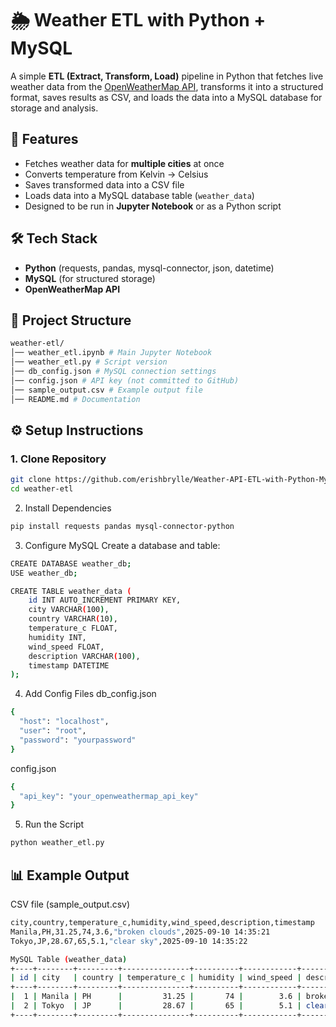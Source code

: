 # 🌦 Weather ETL with Python + MySQL

A simple **ETL (Extract, Transform, Load)** pipeline in Python that fetches live weather data from the [OpenWeatherMap API](https://openweathermap.org/), transforms it into a structured format, saves results as CSV, and loads the data into a MySQL database for storage and analysis.

## 📌 Features
- Fetches weather data for **multiple cities** at once
- Converts temperature from Kelvin → Celsius
- Saves transformed data into a CSV file
- Loads data into a MySQL database table (`weather_data`)
- Designed to be run in **Jupyter Notebook** or as a Python script

## 🛠 Tech Stack
- **Python** (requests, pandas, mysql-connector, json, datetime)
- **MySQL** (for structured storage)
- **OpenWeatherMap API**

## 📂 Project Structure
```bash
weather-etl/
│── weather_etl.ipynb # Main Jupyter Notebook
│── weather_etl.py # Script version
│── db_config.json # MySQL connection settings
│── config.json # API key (not committed to GitHub)
│── sample_output.csv # Example output file
│── README.md # Documentation
```

## ⚙️ Setup Instructions

### 1. Clone Repository
```bash
git clone https://github.com/erishbrylle/Weather-API-ETL-with-Python-MySQL
cd weather-etl
```

2. Install Dependencies
```bash
pip install requests pandas mysql-connector-python
```

3. Configure MySQL
Create a database and table:
```bash
CREATE DATABASE weather_db;
USE weather_db;

CREATE TABLE weather_data (
    id INT AUTO_INCREMENT PRIMARY KEY,
    city VARCHAR(100),
    country VARCHAR(10),
    temperature_c FLOAT,
    humidity INT,
    wind_speed FLOAT,
    description VARCHAR(100),
    timestamp DATETIME
);
```
4. Add Config Files
db_config.json
```bash
{
  "host": "localhost",
  "user": "root",
  "password": "yourpassword"
}
```
config.json
```bash
{
  "api_key": "your_openweathermap_api_key"
}
```
5. Run the Script
```bash
python weather_etl.py
```

## 📊 Example Output
CSV file (sample_output.csv)
```bash
city,country,temperature_c,humidity,wind_speed,description,timestamp
Manila,PH,31.25,74,3.6,"broken clouds",2025-09-10 14:35:21
Tokyo,JP,28.67,65,5.1,"clear sky",2025-09-10 14:35:22
```

```bash
MySQL Table (weather_data)
+----+--------+---------+---------------+----------+------------+----------------+---------------------+
| id | city   | country | temperature_c | humidity | wind_speed | description    | timestamp           |
+----+--------+---------+---------------+----------+------------+----------------+---------------------+
|  1 | Manila | PH      |         31.25 |       74 |        3.6 | broken clouds  | 2025-09-10 14:35:21 |
|  2 | Tokyo  | JP      |         28.67 |       65 |        5.1 | clear sky      | 2025-09-10 14:35:22 |
+----+--------+---------+---------------+----------+------------+----------------+---------------------+
